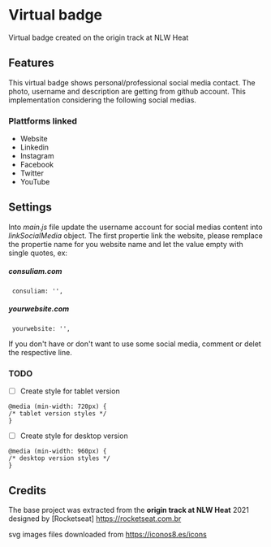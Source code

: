 # Virtual badge

Virtual badge created on the origin track at NLW Heat

## Features

This virtual badge shows personal/professional social media contact. The photo, username and description are getting from github account. This implementation considering the following social medias.

### Plattforms linked

- Website
- Linkedin
- Instagram
- Facebook
- Twitter
- YouTube

## Settings

Into _main.js_ file update the username account for social medias content into _linkSocialMedia_ object. The first propertie link the website, please remplace the propertie name for you website name and let the value empty with single quotes, ex:

##### consuliam.com

```
 consuliam: '',

```

##### yourwebsite.com

```
 yourwebsite: '',

```

If you don't have or don't want to use some social media, comment or delet the respective line.

### TODO

- [ ] Create style for tablet version

```
@media (min-width: 720px) {
/* tablet version styles */
}
```

- [ ] Create style for desktop version

```
@media (min-width: 960px) {
/* desktop version styles */
}
```

## Credits

The base project was extracted from the **origin track at NLW Heat** 2021 designed by [Rocketseat] https://rocketseat.com.br

svg images files downloaded from https://iconos8.es/icons
